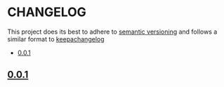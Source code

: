 # CHANGELOG <!-- omit in toc -->

This project does its best to adhere to [semantic versioning](https://semver.org/) and follows a similar format to [keepachangelog](https://keepachangelog.com/en/1.0.0/)

- [0.0.1](#001)

## [0.0.1][001]

[001]: https://github.com/dallenbaldwin/quick-router "0.0.1"
